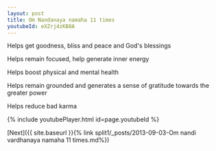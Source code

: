 ```yaml
---
layout: post
title: Om Nandanaya namaha 11 times
youtubeId: eXZrj4zKB8A
---
```

 
 
Helps get goodness, bliss and peace and God's blessings
 
Helps remain focused, help generate inner energy 
 
Helps boost physical and mental health 
 
Helps remain grounded and generates a sense of gratitude towards the greater power 
 
Helps reduce bad karma
 
 
 
 


{% include youtubePlayer.html id=page.youtubeId %}
 
[Next]({{ site.baseurl }}{% link  split1/_posts/2013-09-03-Om nandi vardhanaya namaha 11 times.md%})
 
